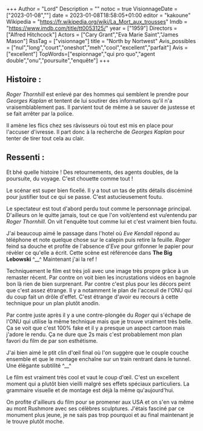 +++
Author = "Lord"
Description = ""
notoc = true
VisionnageDate = ["2023-01-08",""]
date = 2023-01-08T18:58:05+01:00
editor = "kakoune"
Wikipedia = "https://fr.wikipedia.org/wiki/La_Mort_aux_trousses"
Imdb = "https://www.imdb.com/title/tt0053125/"
year = ["1959"]
Directors = ["Alfred Hitchcock"]
Actors = ["Cary Grant","Eva Marie Saint","James Mason"]
RssTag = ["visionnage"]
title = "North by Nortwest"
Avis_possibles = ["nul","long","court","oneshot","meh","cool","excellent","parfait"]
Avis = ["excellent"]
TopWords=["espionnage","qui pro quo","agent double","onu","poursuite","enquête"]
+++
## Histoire :
*Roger Thornhill* est enlevé par des hommes qui semblent le prendre pour *Georges Kaplan* et tentent de lui soutirer des informations qu'il n'a vraisemblablement pas.
Il parvient tout de même à se sauver de justesse et se fait arrêter par la police.

Il amène les flics chez ses râvisseurs où tout est mis en place pour l'accuser d'ivresse.
Il part donc à la recherche de *Georges Kaplan* pour tenter de tirer tout cela au clair.

## Ressenti :
Et bhé quelle histoire !
Des retournements, des agents doubles, de la poursuite, du voyage.
C'est chouette comme tout !

Le scénar est super bien ficellé.
Il y a tout un tas de ptits détails discéminé pour justifier tout ce qui se passe.
C'est astucieusement foutu.

Le spectateur est tout d'abord perdu tout comme le personnage principal.
D'ailleurs on le quitte jamais, tout ce que l'on voit/entend est vu/entendu par *Roger Thornhill*.
On vit l'enquête tout comme lui et c'est vraiment bien foutu.

J'ai beaucoup aimé le passage dans l'hotel où *Eve Kendall* répond au téléphone et note quelque chose sur le calepin puis retire la feuille.
*Roger* feind sa douche et profite de l'absence d'*Eve* pour grifonner le papier pour révèler ce qu'elle a écrit.
Cette scène est référencée dans **The Big Lebowski** ^__^
Maintenant j'ai la ref !

Techniquement le film est très joli avec une image très propre grâce à un remaster récent.
Par contre on voit bien les incrustations vidéos en bagnole bon là rien de bien surprenant.
Par contre c'est plus pour les décors peint que c'est assez étrange.
Il y a notamment le plan de l'acceuil de l'ONU qui du coup fait un drôle d'effet.
C'est étrange d'avoir eu recours à cette technique pour un plan plutôt anodin.

Par contre juste après il y a une contre-plongée du *Roger* qui s'échape de l'ONU qui utilise la même technique mais que je trouve vraiment très belle.
Ça se voit que c'est 100% fake et il y a presque un aspect cartoon mais j'adore le rendu.
Ça ne dure que 2s mais c'est probablement mon plan favori du film de par son esthétisme.

J'ai bien aimé le ptit clin d'œil final où l'on suggère que le couple couche ensemble et que le montage enchaîne sur un train rentrant dans le tunnel.
Une élégante subtilité ^__^

Le film est vraiment très cool et vaut le coup d'œil.
C'est un excellent moment qui a plutôt bien vieilli malgré ses effets spéciaux particuliers.
La grammaire visuelle et de montage est déjà la même qu'aujourd'hui.

On profite d'ailleurs du film pour se promener aux USA et on s'en va même au mont Rushmore avec ses célèbres sculptures.
J'étais fasciné par ce monument plus jeune, je ne sais pas trop pourquoi et au final maintenant je le trouve plutôt moche.
